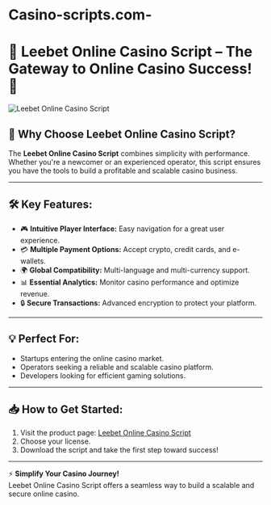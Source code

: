 # Casino-scripts.com-


# 🎰 Leebet Online Casino Script – The Gateway to Online Casino Success! 🚀  

![Leebet Online Casino Script](https://casino-scripts.com/wp-content/uploads/2024/09/leebet-casino.png)

## 🚀 Why Choose Leebet Online Casino Script?  

The **Leebet Online Casino Script** combines simplicity with performance. Whether you're a newcomer or an experienced operator, this script ensures you have the tools to build a profitable and scalable casino business.

---

## 🛠 Key Features:  

- 🎮 **Intuitive Player Interface:** Easy navigation for a great user experience.  
- 💳 **Multiple Payment Options:** Accept crypto, credit cards, and e-wallets.  
- 🌍 **Global Compatibility:** Multi-language and multi-currency support.  
- 📊 **Essential Analytics:** Monitor casino performance and optimize revenue.  
- 🔒 **Secure Transactions:** Advanced encryption to protect your platform.  

---

## 💡 Perfect For:  

- Startups entering the online casino market.  
- Operators seeking a reliable and scalable casino platform.  
- Developers looking for efficient gaming solutions.  

---

## 📥 How to Get Started:  

1. Visit the product page: [Leebet Online Casino Script](https://www.casino-scripts.com/product/leebet-online-casino/)  
2. Choose your license.  
3. Download the script and take the first step toward success!  

---

⚡️ **Simplify Your Casino Journey!**  
Leebet Online Casino Script offers a seamless way to build a scalable and secure online casino.  

